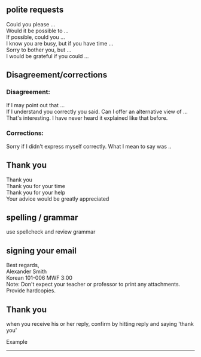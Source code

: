 ## polite requests 
Could you please ...  
Would it be possible to ...  
If possible, could you ...   
I know you are busy, but if you have time ...  
Sorry to bother you, but ...  
I would be grateful if you could ...  

## Disagreement/corrections  
### Disagreement:  
If I may point out that ...  
If I understand you correctly you said. Can I offer an alternative view of ...  
That's interesting. I have never heard it explained like that before.  
### Corrections:  
Sorry if I didn't express myself correctly. What I mean to say was ..  

## Thank you   
Thank you  
Thank you for your time  
Thank you for your help  
Your advice would be greatly appreciated  

## spelling / grammar  
use spellcheck and review grammar  

## signing your email  
Best regards,  
Alexander Smith   
Korean 101-006 MWF 3:00   
Note: Don't expect your teacher or professor to print any attachments. Provide hardcopies.   

## Thank you  
when you receive his or her reply, confirm by hitting reply and saying 'thank you'  




Example
- - - - - - - - -
